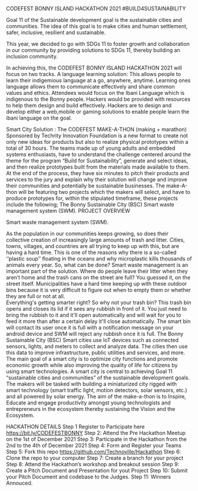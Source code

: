  CODEFEST BONNY ISLAND HACKATHON 2021
#BUILD4SUSTAINABILITY 

Goal 11 of the Sustainable development goal is the sustainable cities and communities. The idea of this goal is to make cities and human settlement, safer, inclusive, resilient and sustainable.

This year, we decided to go with SDGs 11 to foster growth and collaboration in our community by providing solutions to SDGs 11, thereby building an inclusion community.

In achieving this, the CODEFEST BONNY ISLAND HACKATHON 2021 will focus on two tracks.
A language learning solution: This allows people to learn their indigemious language at a go, anywhere, anytime. Learning ones language allows them to communicate effectively and share common values and ethics.
Attendees would focus on the Ibani Language which is indigenous to the Bonny people.
Hackers would be provided with resources to help them design and build effectively.
Hackers are to design and develop either a web,mobile or gaming solutions to enable people learn the ibani language on the goal.

Smart City Solution : 
The CODEFEST MAKE-A-THON (making + marathon) Sponsored by Techrity Innovation Foundation is a new format to create not only new ideas for products but also to realize physical prototypes within a total of 30 hours. The teams made up of young adults and embedded systems enthusiasts, have to understand the challenge centered around the theme for the program “Build for Sustainability”, generate and select ideas, and then realize prototypes built from the materials made available to them. At the end of the process, they have six minutes to pitch their products and services to the jury and explain why their solution will change and improve their communities and potentially be sustainable businesses.
The make-A-thon will be featuring two projects which the makers will select, and have to produce prototypes for, within the stipulated timeframe, these projects include the following;
 The Bonny Sustainable City (BSC)
  Smart waste management system (SWM).
  PROJECT OVERVIEW
 
Smart waste management system (SWM).

As the population in our communities keeps growing, so does their collective creation of increasingly large amounts of trash and litter. Cities, towns, villages, and countries are all trying to keep up with this, but are having a hard time. This is one of the reasons why there is a so-called ‘’plastic soup’’ floating in the oceans and why microplastic kills thousands of animals every year. So, what can be done? Smart waste management is an important part of the solution.
 Where do people leave their litter when they aren’t home and the trash cans on the street are full? You guessed it, on the street itself. Municipalities have a hard time keeping up with these outdoor bins because it is very difficult to figure out when to empty them or whether they are full or not at all.  
Everything's getting smarter right? So why not your trash bin? This trash bin opens and closes its lid if it sees any rubbish in front of it. You just need to bring the rubbish to it and it'll open automatically and will wait for you to feed it more than after a certain delay it'll close automatically.
The smart bin will contact its user once it is full with a notification message on your android device and SWM will reject any rubbish once it is full.
The Bonny Sustainable City (BSC)
	Smart cities use IoT devices such as connected sensors, lights, and meters to collect and analyze data. The cities then use this data to improve infrastructure, public utilities and services, and more. 
The main goal of a smart city is to optimize city functions and promote economic growth while also improving the quality of life for citizens by using smart technologies. A smart city is central to achieving Goal 11 “sustainable cities and communities” of the sustainable development goals.
The makers will be tasked with building a miniaturized city rigged with smart technology (smart traffic light, motion detectors, solar sensors, etc.) and all powered by solar energy.
The aim of the make-a-thon is to Inspire, Educate and engage productivity amongst young technologists and entrepreneurs in the ecosystem thereby sustaining the Vision and the Ecosystem.

HACKATHON DETAILS
Step 1 
Register to Participate here https://bit.ly/CODEFESTBONNY
Step 2: Attend the Pre Hackathon Meetup on the 1st of December 2021
Step 3: Participate in the Hackathon from the 2nd to the 4th of December 2021
Step 4: Form and Register your Teams
Step 5: Fork this repo https://github.com/Technoville/Hackathon
Step 6: Clone the repo to your computer
Step 7: Create a branch for your project
Step 8: Attend the Hackathon’s workshop and breakout session
Step 9: Create a Pitch Document and Presentation for yout Project
Step 10: Submit your Pitch Document and codebase to the Judges.
Step 11: Winners Annouced.
